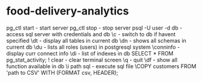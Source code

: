 # food-delivery-analytics




<!-- POSTGRESQL DOCUMENTATION -->







<!-- COMMAND LINE -->
pg_ctl start - start server
pg_ctl stop  - stop server
psql -U user -d db  -access sql server with credentials and db
\c - switch to db if havent specified
\dt - display all tables in current db
\dn - shows all schemas in current db 
\du - lists all roles (users) in postgresql system
\conninfo - display curr connect info
\di - list of indexes in db 
SELECT * FROM pg_stat_activity;
\! clear - clear terminal screen
\q - quit
\df - show all function available in db 
\i path sql - execute sql file
\COPY customers FROM 'path to CSV' WITH (FORMAT csv, HEADER);

